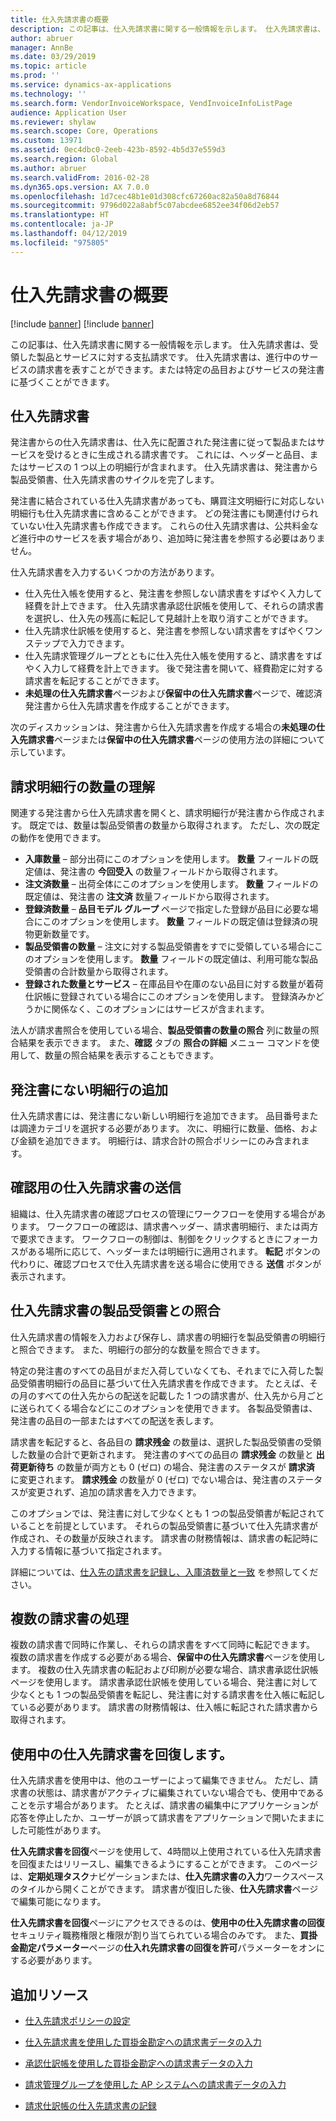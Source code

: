 ```yaml
---
title: 仕入先請求書の概要
description: この記事は、仕入先請求書に関する一般情報を示します。 仕入先請求書は、受領した製品とサービスに対する支払請求です。 仕入先請求書は、進行中のサービスの請求書を表すことができます。または特定の品目およびサービスの発注書に基づくことができます。
author: abruer
manager: AnnBe
ms.date: 03/29/2019
ms.topic: article
ms.prod: ''
ms.service: dynamics-ax-applications
ms.technology: ''
ms.search.form: VendorInvoiceWorkspace, VendInvoiceInfoListPage
audience: Application User
ms.reviewer: shylaw
ms.search.scope: Core, Operations
ms.custom: 13971
ms.assetid: 0ec4dbc0-2eeb-423b-8592-4b5d37e559d3
ms.search.region: Global
ms.author: abruer
ms.search.validFrom: 2016-02-28
ms.dyn365.ops.version: AX 7.0.0
ms.openlocfilehash: 1d7cec48b1e01d308cfc67260ac82a50a8d76844
ms.sourcegitcommit: 9796d022a8abf5c07abcdee6852ee34f06d2eb57
ms.translationtype: HT
ms.contentlocale: ja-JP
ms.lasthandoff: 04/12/2019
ms.locfileid: "975805"
---
```

# <a name="vendor-invoices-overview"></a>仕入先請求書の概要

[!include [banner](../includes/banner.md)]
[!include [banner](../includes/preview-banner.md)]

この記事は、仕入先請求書に関する一般情報を示します。 仕入先請求書は、受領した製品とサービスに対する支払請求です。 仕入先請求書は、進行中のサービスの請求書を表すことができます。または特定の品目およびサービスの発注書に基づくことができます。 

## <a name="vendor-invoices"></a>仕入先請求書

発注書からの仕入先請求書は、仕入先に配置された発注書に従って製品またはサービスを受けるときに生成される請求書です。 これには、ヘッダーと品目、またはサービスの 1 つ以上の明細行が含まれます。 仕入先請求書は、発注書から製品受領書、仕入先請求書のサイクルを完了します。 

発注書に結合されている仕入先請求書があっても、購買注文明細行に対応しない明細行も仕入先請求書に含めることができます。 どの発注書にも関連付けられていない仕入先請求書も作成できます。 これらの仕入先請求書は、公共料金など進行中のサービスを表す場合があり、追加時に発注書を参照する必要はありません。 

仕入先請求書を入力するいくつかの方法があります。

-   仕入先仕入帳を使用すると、発注書を参照しない請求書をすばやく入力して経費を計上できます。 仕入先請求書承認仕訳帳を使用して、それらの請求書を選択し、仕入先の残高に転記して見越計上を取り消すことができます。
-   仕入先請求仕訳帳を使用すると、発注書を参照しない請求書をすばやくワンステップで入力できます。
-   仕入先請求管理グループとともに仕入先仕入帳を使用すると、請求書をすばやく入力して経費を計上できます。 後で発注書を開いて、経費勘定に対する請求書を転記することができます。
-   **未処理の仕入先請求書**ページおよび**保留中の仕入先請求書**ページで、確認済発注書から仕入先請求書を作成することができます。

次のディスカッションは、発注書から仕入先請求書を作成する場合の**未処理の仕入先請求書**ページまたは**保留中の仕入先請求書**ページの使用方法の詳細について示しています。

## <a name="understanding-invoice-line-quantities"></a>請求明細行の数量の理解
関連する発注書から仕入先請求書を開くと、請求明細行が発注書から作成されます。 既定では、数量は製品受領書の数量から取得されます。 ただし、次の既定の動作を使用できます。

-   **入庫数量** – 部分出荷にこのオプションを使用します。 **数量** フィールドの既定値は、発注書の **今回受入** の数量フィールドから取得されます。
-   **注文済数量** – 出荷全体にこのオプションを使用します。 **数量** フィールドの既定値は、発注書の **注文済** 数量フィールドから取得されます。
-   **登録済数量** – **品目モデル グループ** ページで指定した登録が品目に必要な場合にこのオプションを使用します。 **数量** フィールドの既定値は登録済の現物更新数量です。
-   **製品受領書の数量** – 注文に対する製品受領書をすでに受領している場合にこのオプションを使用します。 **数量** フィールドの既定値は、利用可能な製品受領書の合計数量から取得されます。
-   **登録された数量とサービス** – 在庫品目や在庫のない品目に対する数量が着荷仕訳帳に登録されている場合にこのオプションを使用します。 登録済みかどうかに関係なく、このオプションにはサービスが含まれます。

法人が請求書照合を使用している場合、**製品受領書の数量の照合** 列に数量の照合結果を表示できます。 また、**確認** タブの **照合の詳細** メニュー コマンドを使用して、数量の照合結果を表示することもできます。

## <a name="adding-a-line-that-wasnt-on-the-purchase-order"></a>発注書にない明細行の追加
仕入先請求書には、発注書にない新しい明細行を追加できます。 品目番号または調達カテゴリを選択する必要があります。 次に、明細行に数量、価格、および金額を追加できます。 明細行は、請求合計の照合ポリシーにのみ含まれます。

## <a name="submitting-a-vendor-invoice-for-review"></a>確認用の仕入先請求書の送信
組織は、仕入先請求書の確認プロセスの管理にワークフローを使用する場合があります。 ワークフローの確認は、請求書ヘッダー、請求書明細行、または両方で要求できます。 ワークフローの制御は、制御をクリックするときにフォーカスがある場所に応じて、ヘッダーまたは明細行に適用されます。 **転記** ボタンの代わりに、確認プロセスで仕入先請求書を送る場合に使用できる **送信** ボタンが表示されます。

## <a name="matching-vendor-invoices-to-product-receipts"></a>仕入先請求書の製品受領書との照合
仕入先請求書の情報を入力および保存し、請求書の明細行を製品受領書の明細行と照合できます。 また、明細行の部分的な数量を照合できます。 

特定の発注書のすべての品目がまだ入荷していなくても、それまでに入荷した製品受領書明細行の品目に基づいて仕入先請求書を作成できます。 たとえば、その月のすべての仕入先からの配送を記載した 1 つの請求書が、仕入先から月ごとに送られてくる場合などにこのオプションを使用できます。 各製品受領書は、発注書の品目の一部またはすべての配送を表します。 

請求書を転記すると、各品目の **請求残金** の数量は、選択した製品受領書の受領した数量の合計で更新されます。 発注書のすべての品目の **請求残金** の数量と **出荷更新待ち** の数量が両方とも 0 (ゼロ) の場合、発注書のステータスが **請求済** に変更されます。 **請求残金** の数量が 0 (ゼロ) でない場合は、発注書のステータスが変更されず、追加の請求書を入力できます。

このオプションでは、発注書に対して少なくとも 1 つの製品受領書が転記されていることを前提としています。 それらの製品受領書に基づいて仕入先請求書が作成され、その数量が反映されます。 請求書の財務情報は、請求書の転記時に入力する情報に基づいて指定されます。

詳細については、[仕入先の請求書を記録し、入庫済数量と一致](../accounts-receivable/tasks/record-vendor-invoice-match-against-received-quantity.md) を参照してください。

## <a name="working-with-multiple-invoices"></a>複数の請求書の処理

複数の請求書で同時に作業し、それらの請求書をすべて同時に転記できます。 複数の請求書を作成する必要がある場合、**保留中の仕入先請求書**ページを使用します。 複数の仕入先請求書の転記および印刷が必要な場合、請求書承認仕訳帳ページを使用します。 請求書承認仕訳帳を使用している場合、発注書に対して少なくとも 1 つの製品受領書を転記し、発注書に対する請求書を仕入帳に転記している必要があります。 請求書の財務情報は、仕入帳に転記された請求書から取得されます。

## <a name="recovering-vendor-invoices-that-are-in-use"></a>使用中の仕入先請求書を回復します。

仕入先請求書を使用中は、他のユーザーによって編集できません。 ただし、請求書の状態は、請求書がアクティブに編集されていない場合でも、使用中であることを示す場合があります。 たとえば、請求書の編集中にアプリケーションが応答を停止したか、ユーザーが誤って請求書をアプリケーションで開いたままにした可能性があります。

**仕入先請求書を回復**ページを使用して、4時間以上使用されている仕入先請求書を回復またはリリースし、編集できるようにすることができます。 このページは、**定期処理タスク**ナビゲーションまたは、**仕入先請求書の入力**ワークスペースのタイルから開くことができます。 請求書が復旧した後、**仕入先請求書**ページで編集可能になります。

**仕入先請求書を回復**ページにアクセスできるのは、**使用中の仕入先請求書の回復**セキュリティ職務権限と権限が割り当てられている場合のみです。 また、**買掛金勘定パラメーター**ページの**仕入れ先請求書の回復を許可**パラメーターをオンにする必要があります。

## <a name="additional-resources"></a>追加リソース

 - [仕入先請求ポリシーの設定](../accounts-receivable/tasks/set-up-vendor-invoice-policies.md) 

 - [仕入先請求書を使用した買掛金勘定への請求書データの入力](tasks/key-invoice-data-ap-system-vendor-invoice.md)

 - [承認仕訳帳を使用した買掛金勘定への請求書データの入力](tasks/key-invoice-data-into-ap-system-approval-journal.md)

 - [請求管理グループを使用した AP システムへの請求書データの入力](tasks/key-invoice-data-into-ap-system-invoice-pool.md)

 - [請求仕訳帳の仕入先請求書の記録](tasks/record-vendor-invoice-invoice-journal.md)

